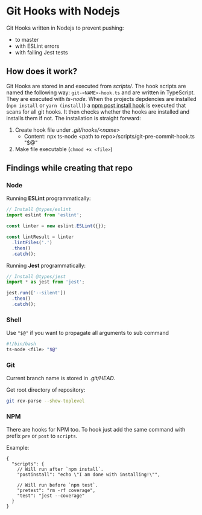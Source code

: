 # Git Hooks with Nodejs

Git Hooks written in Nodejs to prevent pushing:
- to master
- with ESLint errors 
- with failing Jest tests

## How does it work?

Git Hooks are stored in and executed from *scripts/*. The hook scripts are named the following way: `git-<NAME>-hook.ts` and are written in TypeScript. They are executed with *ts-node*. When the projects depdencies are installed (`npm install` or `yarn (install)`) a [npm post install hook](./scripts/npm-post-install-hook.ts) is executed that scans for all git hooks. It then checks whether the hooks are installed and installs them if not. The installation is straight forward:

1. Create hook file under *.git/hooks/\<name\>* 
    - Content: npx ts-node \<path to repo\>/scripts/git-pre-commit-hook.ts "$@"
2. Make file executable (`chmod +x <file>`)

## Findings while creating that repo

### Node

Running **ESLint** programmatically:

```ts
// Install @types/eslint
import eslint from 'eslint';

const linter = new eslint.ESLint({});

const lintResult = linter
  .lintFiles('.')
  .then()
  .catch();
```

Running **Jest** programmatically:

```ts
// Install @types/jest
import * as jest from 'jest';

jest.run(['--silent'])
  .then()
  .catch();
```

### Shell

Use `"$@"` if you want to propagate all arguments to sub command

```sh
#!/bin/bash
ts-node <file> "$@"
```

### Git

Current branch name is stored in *.git/HEAD*.

Get root directory of repository:

```sh
git rev-parse --show-toplevel
```

### NPM

There are hooks for NPM too. To hook just add the same command with  prefix `pre` or `post` to `scripts`.

Example:

```jsonc
{
  "scripts": {
    // Will run after `npm install`.
    "postinstall": "echo \"I am done with installing!\"",
    
    // Will run before `npm test`.
    "pretest": "rm -rf coverage",
    "test": "jest --coverage"
  }
}
```
